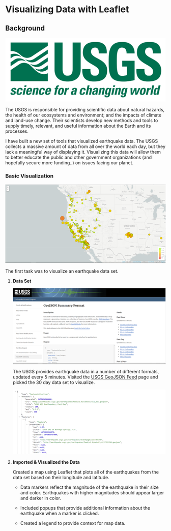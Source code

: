 # Visualizing Data with Leaflet

## Background

![1-Logo](Images/1-Logo.png)

The USGS is responsible for providing scientific data about natural hazards, the health of our ecosystems and environment; and the impacts of climate and land-use change. Their scientists develop new methods and tools to supply timely, relevant, and useful information about the Earth and its processes.

I have built a new set of tools that visualized earthquake data. The USGS collects a massive amount of data from all over the world each day, but they lack a meaningful way of displaying it. Visualizing this data will allow them to better educate the public and other government organizations (and hopefully secure more funding..) on issues facing our planet.

### Basic Visualization

![2-BasicMap](Images/2-BasicMap.png)

The first task was to visualize an earthquake data set.

1. **Data Set**

   ![3-Data](Images/3-Data.png)

   The USGS provides earthquake data in a number of different formats, updated every 5 minutes. Visited the [USGS GeoJSON Feed](http://earthquake.usgs.gov/earthquakes/feed/v1.0/geojson.php) page and picked the 30 day data set to visualize.

   ![4-JSON](Images/4-JSON.png)

2. **Imported & Visualized the Data**

   Created a map using Leaflet that plots all of the earthquakes from the data set based on their longitude and latitude.

   * Data markers reflect the magnitude of the earthquake in their size and color. Earthquakes with higher magnitudes should appear larger and darker in color.

   * Included popups that provide additional information about the earthquake when a marker is clicked.

   * Created a legend to provide context for map data.
